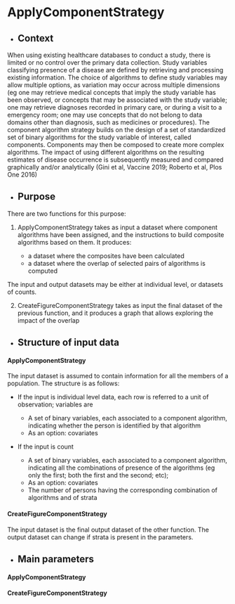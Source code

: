# ApplyComponentStrategy


 - ##	Context


When using existing healthcare databases to conduct a study, there is limited
or no control over the primary data collection. Study variables classifying presence of a disease are defined by retrieving and processing existing information. The choice of algorithms to define study variables may allow multiple options, as variation may occur across multiple dimensions (eg one may retrieve medical concepts that imply the study variable has been observed, or concepts that may be associated with the study variable; one may retrieve diagnoses recorded in primary care, or during a visit to a emergency room; one may use concepts that do not belong to data domains other than diagnosis, such as medicines or procedures). The component algorithm strategy builds on the design of a set of standardized set of binary algorithms for the study variable of interest, called components. Components may then be composed to create more complex algorithms. The impact of using different algorithms on the resulting estimates of disease occurrence is subsequently measured and compared graphically and/or analytically (Gini et al, Vaccine 2019; Roberto et al, Plos One 2016)


 - ## Purpose

There are two functions for this purpose:

 1.	ApplyComponentStrategy takes as input a dataset where component algorithms have been assigned, and the instructions to build composite algorithms based on them. It produces:


    -	a dataset where the composites have been calculated
    -	a dataset where the overlap of selected pairs of algorithms is computed


The input and output datasets may be either at individual level, or datasets of counts.


 2.	CreateFigureComponentStrategy takes as input the final dataset of the previous function, and it produces a graph that allows exploring the impact of the overlap


-	## Structure of input data

 #### ApplyComponentStrategy
The input dataset is assumed to contain information for all the members of a population. The structure is as follows:

  - If the input is individual level data, each row is referred to a unit of observation; variables are
    - A set of binary variables, each associated to a component algorithm, indicating whether the person is identified by that algorithm
    - As an option: covariates 

  - If the input is count
    - A set of binary variables, each associated to a component algorithm, indicating all the combinations of presence of the algorithms (eg only the first; both the first and the second; etc); 
    - As an option: covariates
    - The number of persons having the corresponding combination of algorithms and of strata

  #### CreateFigureComponentStrategy
The input dataset is the final output dataset of the other function. The output dataset can change if strata is present in the parameters.  


- ## Main parameters

#### ApplyComponentStrategy


 #### CreateFigureComponentStrategy
 
 
